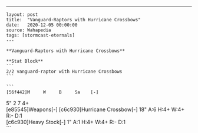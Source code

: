 ---
    layout: post
    title:  "Vanguard-Raptors with Hurricane Crossbows"
    date:   2020-12-05 00:00:00
    source: Wahapedia
    tags: [stormcast-eternals]
    ---
    
    **Vanguard-Raptors with Hurricane Crossbows**
    
    **Stat Block**
    ```
    2/2 vanguard-raptor with Hurricane Crossbows
    ```
    
    ```
    [56f442]M     W     B     Sa    [-]
5"    2     7     4+    
[e85545]Weapons[-]
[c6c930]Hurricane Crossbow[-]
18"    A:6    H:4+   W:4+   R:-    D:1   
[c6c930]Heavy Stock[-]
1"     A:1    H:4+   W:4+   R:-    D:1   
    ```
    
    
    